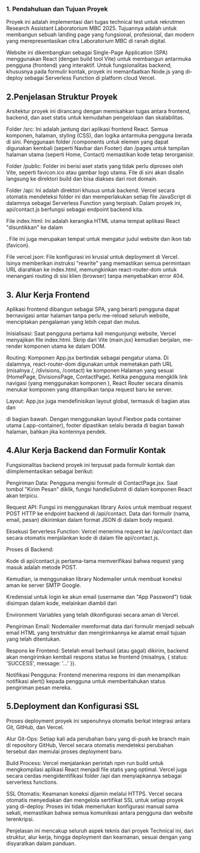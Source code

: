 ### 1. Pendahuluan dan Tujuan Proyek
Proyek ini adalah implementasi dari tugas technical test untuk rekrutmen Research Assistant Laboratorium MBC 2025. Tujuannya adalah untuk membangun sebuah landing page yang fungsional, profesional, dan modern yang merepresentasikan citra Laboratorium MBC di ranah digital.

Website ini dikembangkan sebagai Single-Page Application (SPA) menggunakan React (dengan build tool Vite) untuk membangun antarmuka pengguna (frontend) yang interaktif. Untuk fungsionalitas backend, khususnya pada formulir kontak, proyek ini memanfaatkan Node.js yang di-deploy sebagai Serverless Function di platform cloud Vercel.


## 2.Penjelasan Struktur Proyek


Arsitektur proyek ini dirancang dengan memisahkan tugas antara frontend, backend, dan aset statis untuk kemudahan pengelolaan dan skalabilitas.

Folder /src: Ini adalah jantung dari aplikasi frontend React. Semua komponen, halaman, styling (CSS), dan logika antarmuka pengguna berada di sini. Penggunaan folder /components untuk elemen yang dapat digunakan kembali (seperti Navbar dan Footer) dan /pages untuk tampilan halaman utama (seperti Home, Contact) memastikan kode tetap terorganisir.

Folder /public: Folder ini berisi aset statis yang tidak perlu diproses oleh Vite, seperti favicon.ico atau gambar logo utama. File di sini akan disalin langsung ke direktori build dan bisa diakses dari root domain.

Folder /api: Ini adalah direktori khusus untuk backend. Vercel secara otomatis mendeteksi folder ini dan memperlakukan setiap file JavaScript di dalamnya sebagai Serverless Function yang terpisah. Dalam proyek ini, api/contact.js berfungsi sebagai endpoint backend kita.

File index.html: Ini adalah kerangka HTML utama tempat aplikasi React "disuntikkan" ke dalam <div id="root">. File ini juga merupakan tempat untuk mengatur judul website dan ikon tab (favicon).

File vercel.json: File konfigurasi ini krusial untuk deployment di Vercel. Isinya memberikan instruksi "rewrite" yang memastikan semua permintaan URL diarahkan ke index.html, memungkinkan react-router-dom untuk menangani routing di sisi klien (browser) tanpa menyebabkan error 404.

## 3. Alur Kerja Frontend
Aplikasi frontend dibangun sebagai SPA, yang berarti pengguna dapat bernavigasi antar halaman tanpa perlu me-reload seluruh website, menciptakan pengalaman yang lebih cepat dan mulus.

Inisialisasi: Saat pengguna pertama kali mengunjungi website, Vercel menyajikan file index.html. Skrip dari Vite (main.jsx) kemudian berjalan, me-render komponen utama <App /> ke dalam DOM.

Routing: Komponen App.jsx bertindak sebagai pengatur utama. Di dalamnya, react-router-dom digunakan untuk memetakan path URL (misalnya /, /divisions, /contact) ke komponen Halaman yang sesuai (HomePage, DivisionsPage, ContactPage). Ketika pengguna mengklik link navigasi (yang menggunakan komponen <Link>), React Router secara dinamis menukar komponen yang ditampilkan tanpa request baru ke server.

Layout: App.jsx juga mendefinisikan layout global, termasuk <Navbar> di bagian atas dan <Footer> di bagian bawah. Dengan menggunakan layout Flexbox pada container utama (.app-container), footer dipastikan selalu berada di bagian bawah halaman, bahkan jika kontennya pendek.


## 4.Alur Kerja Backend dan Formulir Kontak



Fungsionalitas backend proyek ini terpusat pada formulir kontak dan diimplementasikan sebagai berikut:

Pengiriman Data: Pengguna mengisi formulir di ContactPage.jsx. Saat tombol "Kirim Pesan" diklik, fungsi handleSubmit di dalam komponen React akan terpicu.

Request API: Fungsi ini menggunakan library Axios untuk membuat request POST HTTP ke endpoint backend di /api/contact. Data dari formulir (nama, email, pesan) dikirimkan dalam format JSON di dalam body request.

Eksekusi Serverless Function: Vercel menerima request ke /api/contact dan secara otomatis menjalankan kode di dalam file api/contact.js.

Proses di Backend:

Kode di api/contact.js pertama-tama memverifikasi bahwa request yang masuk adalah metode POST.

Kemudian, ia menggunakan library Nodemailer untuk membuat koneksi aman ke server SMTP Google.

Kredensial untuk login ke akun email (username dan "App Password") tidak disimpan dalam kode, melainkan diambil dari 

Environment Variables yang telah dikonfigurasi secara aman di Vercel. 

Pengiriman Email: Nodemailer memformat data dari formulir menjadi sebuah email HTML yang terstruktur dan mengirimkannya ke alamat email tujuan yang telah ditentukan.

Respons ke Frontend: Setelah email berhasil (atau gagal) dikirim, backend akan mengirimkan kembali respons status ke frontend (misalnya, { status: 'SUCCESS', message: '...' }).

Notifikasi Pengguna: Frontend menerima respons ini dan menampilkan notifikasi alert() kepada pengguna untuk memberitahukan status pengiriman pesan mereka.


## 5.Deployment dan Konfigurasi SSL


Proses deployment proyek ini sepenuhnya otomatis berkat integrasi antara Git, GitHub, dan Vercel.

Alur Git-Ops: Setiap kali ada perubahan baru yang di-push ke branch main di repository GitHub, Vercel secara otomatis mendeteksi perubahan tersebut dan memulai proses deployment baru.

Build Process: Vercel menjalankan perintah npm run build untuk mengkompilasi aplikasi React menjadi file statis yang optimal. Vercel juga secara cerdas mengidentifikasi folder /api dan menyiapkannya sebagai serverless functions.

SSL Otomatis: Keamanan koneksi dijamin melalui HTTPS. Vercel secara otomatis menyediakan dan mengelola sertifikat SSL untuk setiap proyek yang di-deploy. Proses ini tidak memerlukan konfigurasi manual sama sekali, memastikan bahwa semua komunikasi antara pengguna dan website terenkripsi. 

Penjelasan ini mencakup seluruh aspek teknis dari proyek Technical ini, dari struktur, alur kerja, hingga deployment dan keamanan, sesuai dengan yang disyaratkan dalam panduan.
